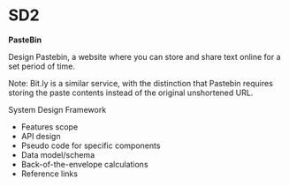 # SD2

**PasteBin**

Design Pastebin, a website where you can store and share text online for a set period of time.

Note: Bit.ly is a similar service, with the distinction that Pastebin requires storing the paste contents instead of the original unshortened URL.

System Design Framework

- Features scope
- API design
- Pseudo code for specific components
- Data model/schema
- Back-of-the-envelope calculations
- Reference links
